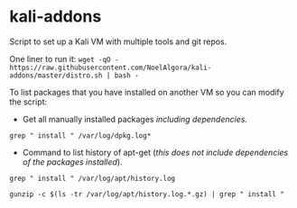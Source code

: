 # kali-addons

Script to set up a Kali VM with multiple tools and git repos.

One liner to run it:
``wget -qO - https://raw.githubusercontent.com/NoelAlgora/kali-addons/master/distro.sh | bash -``

To list packages that you have installed on another VM so you can modify the script:

* Get all manually installed packages *including dependencies.*

``grep " install " /var/log/dpkg.log*``

* Command to list history of apt-get (*this does not include dependencies of the packages installed*).

``grep " install " /var/log/apt/history.log``

``gunzip -c $(ls -tr /var/log/apt/history.log.*.gz) | grep " install "``
